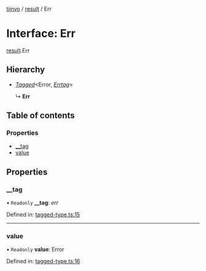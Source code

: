 [tiinvo](../README.md) / [result](../modules/result.md) / Err

# Interface: Err

[result](../modules/result.md).Err

## Hierarchy

* [*Tagged*](../README.md#tagged)<Error, [*Errtag*](../modules/result.md#errtag)\>

  ↳ **Err**

## Table of contents

### Properties

- [\_\_tag](result.err.md#__tag)
- [value](result.err.md#value)

## Properties

### \_\_tag

• `Readonly` **\_\_tag**: *err*

Defined in: [tagged-type.ts:15](https://github.com/OctoD/tiinvo/blob/65f10a8/src/tagged-type.ts#L15)

___

### value

• `Readonly` **value**: Error

Defined in: [tagged-type.ts:16](https://github.com/OctoD/tiinvo/blob/65f10a8/src/tagged-type.ts#L16)
